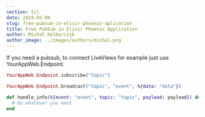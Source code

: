 ```yaml
---
section: til
date: 2019-05-09
slug: free-pubsub-in-elixir-phoenix-aplication
title: Free PubSub in Elixir Phoenix Application
author: Michał Kalbarczyk
author_image: ../images/authors/michal.png
---
```

If you need a pubsub, to connect LiveViews for example just use YourAppWeb.Endpoint.

```elixir
YourAppWeb.Endpoint.subscribe("topic")
```

```elixir
YourAppWeb.Endpoint.broadcast("topic", "event", %{data: "data"})
```

```elixir
def handle_info(%{event: "event", topic: "topic", payload: payload}) do
  # Do whatever you want
end
```

